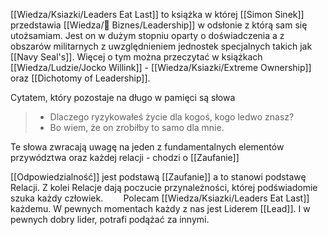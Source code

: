[[Wiedza/Ksiazki/Leaders Eat Last]] to książka w której [[Simon Sinek]] przedstawia [[Wiedza/🎲 Biznes/Leadership]] w odsłonie z którą sam się utożsamiam. Jest on w dużym stopniu oparty o doświadczenia a z obszarów militarnych z uwzględnieniem jednostek specjalnych takich jak [[Navy Seal's]]. Więcej o tym można przeczytać w książkach [[Wiedza/Ludzie/Jocko Willink]] - [[Wiedza/Ksiazki/Extreme Ownership]] oraz [[Dichotomy of Leadership]].

Cytatem, który pozostaje na długo w pamięci są słowa
> - Dlaczego ryzykowałeś życie dla kogoś, kogo ledwo znasz?⠀
> - Bo wiem, że on zrobiłby to samo dla mnie.⠀

Te słowa zwracają uwagę na jeden z fundamentalnych elementów przywództwa oraz każdej relacji - chodzi o [[Zaufanie]]

[[Odpowiedzialność]] jest podstawą [[Zaufanie]] a to stanowi podstawę Relacji. Z kolei Relacje dają poczucie przynależności, której podświadomie szuka każdy człowiek. ⠀
⠀
Polecam [[Wiedza/Ksiazki/Leaders Eat Last]] każdemu. W pewnych momentach każdy z nas jest Liderem [[Lead]]. I w pewnych dobry lider, potrafi podążać za innymi.